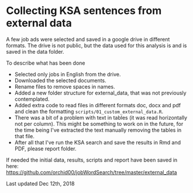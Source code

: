# Collecting KSA sentences from external data

A few job ads were selected and saved in a google drive in different formats. 
The drive is not public, but the data used for this analysis is and is saved in the data folder.

To describe what has been done

- Selected only jobs in English from the drive.
- Downloaded the selected documents.
- Rename files to remove spaces in names.
- Added a new folder structure for external_data, that was not previously contemplated.
- Added extra code to read files in different formats doc, docx and pdf and clean the formatting `scripts/01_custom_external_data.R`.
- There was a bit of a problem with text in tables (it was read horizontally not per column). This might be something to work on in the future, for the time being I've extracted the text manually removing the tables in that file.
- After all that I've run the KSA search and save the results in Rmd and PDF, please report folder.

If needed the initial data, results, scripts and report have been saved in here: https://github.com/orchid00/jobWordSearch/tree/master/external_data

Last updated Dec 12th, 2018

